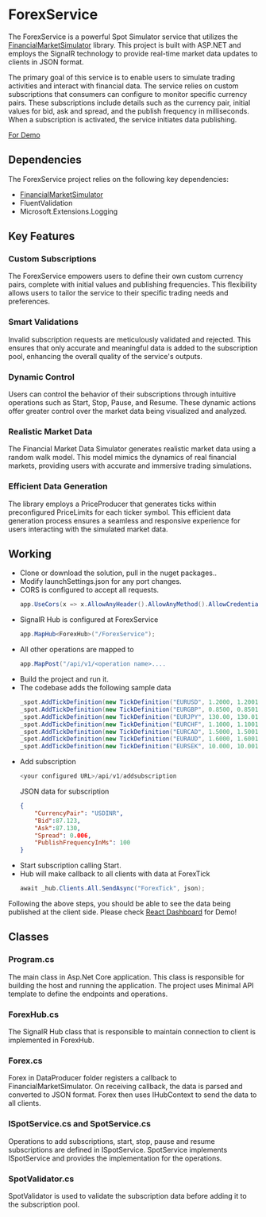 # ForexService

The ForexService is a powerful Spot Simulator service that utilizes the [FinancialMarketSimulator](https://github.com/ambarishvaidya/FinancialMarketSimulator) library. This project is built with ASP.NET and employs the SignalR technology to provide real-time market data updates to clients in JSON format.

The primary goal of this service is to enable users to simulate trading activities and interact with financial data. The service relies on custom subscriptions that consumers can configure to monitor specific currency pairs. These subscriptions include details such as the currency pair, initial values for bid, ask and spread, and the publish frequency in milliseconds. When a subscription is activated, the service initiates data publishing.

[For Demo](https://github.com/ambarishvaidya/ReactTradeWatchDashboard)

## Dependencies

The ForexService project relies on the following key dependencies:

- [FinancialMarketSimulator](https://github.com/ambarishvaidya/FinancialMarketSimulator)
- FluentValidation
- Microsoft.Extensions.Logging

## Key Features

### Custom Subscriptions

The ForexService empowers users to define their own custom currency pairs, complete with initial values and publishing frequencies. This flexibility allows users to tailor the service to their specific trading needs and preferences.

### Smart Validations

Invalid subscription requests are meticulously validated and rejected. This ensures that only accurate and meaningful data is added to the subscription pool, enhancing the overall quality of the service's outputs.

### Dynamic Control

Users can control the behavior of their subscriptions through intuitive operations such as Start, Stop, Pause, and Resume. These dynamic actions offer greater control over the market data being visualized and analyzed.

### Realistic Market Data

The Financial Market Data Simulator generates realistic market data using a random walk model. This model mimics the dynamics of real financial markets, providing users with accurate and immersive trading simulations.

### Efficient Data Generation

The library employs a PriceProducer that generates ticks within preconfigured PriceLimits for each ticker symbol. This efficient data generation process ensures a seamless and responsive experience for users interacting with the simulated market data.

## Working

-	Clone or download the solution, pull in the nuget packages..
-	Modify launchSettings.json for any port changes.			
-	CORS is configured to accept all requests.
	```csharp
	app.UseCors(x => x.AllowAnyHeader().AllowAnyMethod().AllowCredentials().SetIsOriginAllowed(origin => true));
	```
-	SignalR Hub is configured at ForexService
	```csharp
	app.MapHub<ForexHub>("/ForexService");
	```
-	All other operations are mapped to
	```csharp
	app.MapPost("/api/v1/<operation name>....
	```
-	Build the project and run it.
-	The codebase adds the following sample data
  	```csharp
	_spot.AddTickDefinition(new TickDefinition("EURUSD", 1.2000, 1.2001, 0.001, 1000));
	_spot.AddTickDefinition(new TickDefinition("EURGBP", 0.8500, 0.8501, 0.001, 1500));
	_spot.AddTickDefinition(new TickDefinition("EURJPY", 130.00, 130.01, 0.01, 1750));
	_spot.AddTickDefinition(new TickDefinition("EURCHF", 1.1000, 1.1001, 0.001, 800));
	_spot.AddTickDefinition(new TickDefinition("EURCAD", 1.5000, 1.5001, 0.001, 1200));
	_spot.AddTickDefinition(new TickDefinition("EURAUD", 1.6000, 1.6001, 0.001, 2000));
	_spot.AddTickDefinition(new TickDefinition("EURSEK", 10.000, 10.001, 0.001, 900));
   	```
-	Add subscription
	```csharp
	<your configured URL>/api/v1/addsubscription
	```
	JSON data for subscription
	```json
	{
		"CurrencyPair": "USDINR",
		"Bid":87.123,
		"Ask":87.130,
		"Spread": 0.006,
		"PublishFrequencyInMs": 100
	}
	```
-	Start subscription calling Start.
-	Hub will make callback to all clients with data at ForexTick
	```csharp
	await _hub.Clients.All.SendAsync("ForexTick", json);	
	```

Following the above steps, you should be able to see the data being published at the client side. 
Please check [React Dashboard](https://github.com/ambarishvaidya/ReactTradeWatchDashboard) for Demo!

## Classes

### Program.cs
The main class in Asp.Net Core application. This class is responsible for building the host and running the application.
The project uses Minimal API template to define the endpoints and operations.

### ForexHub.cs
The SignalR Hub class that is responsible to maintain connection to client is implemented in ForexHub.

### Forex.cs
Forex in DataProducer folder registers a callback to FinancialMarketSimulator. On receiving callback, the data is parsed and converted to JSON format.
Forex then uses IHubContext to send the data to all clients.

### ISpotService.cs and SpotService.cs
Operations to add subscriptions, start, stop, pause and resume subscriptions are defined in ISpotService.
SpotService implements ISpotService and provides the implementation for the operations.

### SpotValidator.cs
SpotValidator is used to validate the subscription data before adding it to the subscription pool.
